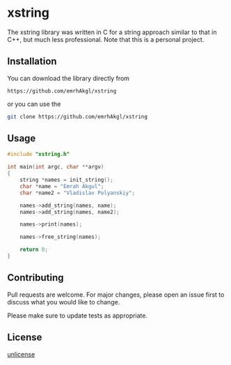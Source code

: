 # xstring

The xstring library was written in C for a string approach similar to that in C++, but much less professional. 
Note that this is a personal project. 

## Installation

You can download the library directly from 
```
https://github.com/emrhAkgl/xstring
```
or you can use the 
```bash
git clone https://github.com/emrhAkgl/xstring
```


## Usage

```c
#include "xstring.h"

int main(int argc, char **argv)
{
	string *names = init_string();	
	char *name = "Emrah Akgul";
	char *name2 = "Vladislav Polyanskiy";

	names->add_string(names, name);
	names->add_string(names, name2);

	names->print(names);

	names->free_string(names);

	return 0;
}
```

## Contributing

Pull requests are welcome. For major changes, please open an issue first
to discuss what you would like to change.

Please make sure to update tests as appropriate.

## License

[unlicense](https://unlicense.org/)
